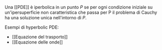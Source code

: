 Una [[PDE]] è iperbolica in un punto $P$ se per ogni condizione iniziale su un'ipersuperficie non caratteristica che passa per P il problema di Cauchy ha una soluzione unica nell'intorno di $P$.

Esempi di hyperbolic PDE:
- [[Equazione del trasporto]]
- [[Equazione delle onde]]
